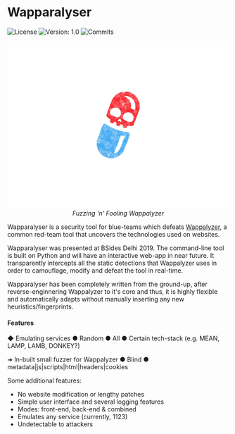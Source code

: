 # Wapparalyser

![License](https://img.shields.io/github/license/0x48piraj/wapparalyser)
![Version: 1.0](https://img.shields.io/badge/version-1.0-blue.svg)
![Commits](https://img.shields.io/github/commit-activity/y/0x48piraj/wapparalyser)

<p align="center">
    <img alt="Wapparalyser Logo" src="assets/logo.jpg"><br>
    <i>Fuzzing 'n' Fooling Wappalyzer</i>
</p>

Wapparalyser is a security tool for blue-teams which defeats [Wappalyzer](https://www.wappalyzer.com/), a common red-team tool that uncovers the technologies used on websites.

Wapparalyser was presented at BSides Delhi 2019. The command-line tool is built on Python and will have an interactive web-app in near future. It transparently intercepts all the static detections that Wappalyzer uses in order to camouflage, modify and defeat the tool in real-time.

Wapparalyser has been completely written from the ground-up, after reverse-enginnering Wappalyzer to it's core and thus, it is highly flexible and automatically adapts without manually inserting any new heuristics/fingerprints.

#### Features

◆ Emulating services
● Random
● All
● Certain tech-stack (e.g. MEAN, LAMP, LAMB, DONKEY?)

➔ In-built small fuzzer for Wappalyzer
● Blind
● metadata|js|scripts|html|headers|cookies

Some additional features:

- No website modification or lengthy patches
- Simple user interface and several logging features
- Modes: front-end, back-end & combined
- Emulates any service (currently, 1123)
- Undetectable to attackers